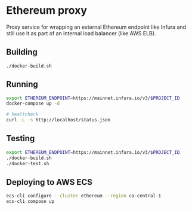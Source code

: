 # Ethereum proxy

Proxy service for wrapping an external Ethereum endpoint like Infura and still use it as part of an internal load balancer (like AWS ELB).

## Building

`./docker-build.sh`

## Running

```bash
export ETHEREUM_ENDPOINT=https://mainnet.infura.io/v3/$PROJECT_ID
docker-compose up -d

# healtcheck
curl -L -s http://localhost/status.json
```

## Testing

```bash
export ETHEREUM_ENDPOINT=https://mainnet.infura.io/v3/$PROJECT_ID
./docker-build.sh
./docker-test.sh
```

## Deploying to AWS ECS

```bash
ecs-cli configure --cluster ethereum --region ca-central-1
ecs-cli compose up
```
